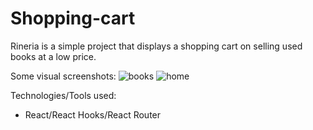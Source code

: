 # Shopping-cart
Rineria is a simple project that displays a shopping cart on selling used books at a low price. 

Some visual screenshots: 
![books](https://user-images.githubusercontent.com/73290979/110396246-95e91780-8067-11eb-9df6-d478b98cb351.png)
![home](https://user-images.githubusercontent.com/73290979/110396249-95e91780-8067-11eb-813b-e04426b3b0d6.png)

Technologies/Tools used:
* React/React Hooks/React Router